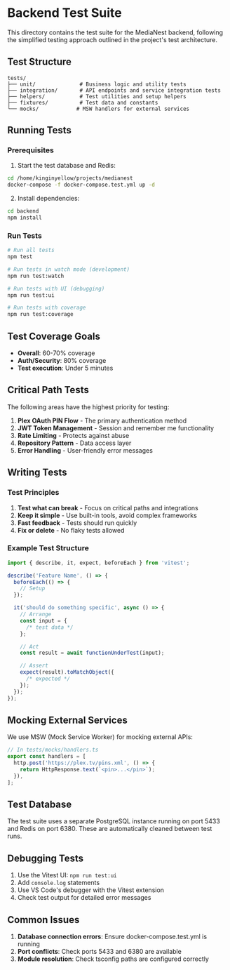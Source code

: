# Backend Test Suite

This directory contains the test suite for the MediaNest backend, following the simplified testing approach outlined in the project's test architecture.

## Test Structure

```
tests/
├── unit/              # Business logic and utility tests
├── integration/       # API endpoints and service integration tests
├── helpers/           # Test utilities and setup helpers
├── fixtures/          # Test data and constants
└── mocks/            # MSW handlers for external services
```

## Running Tests

### Prerequisites

1. Start the test database and Redis:

```bash
cd /home/kinginyellow/projects/medianest
docker-compose -f docker-compose.test.yml up -d
```

2. Install dependencies:

```bash
cd backend
npm install
```

### Run Tests

```bash
# Run all tests
npm test

# Run tests in watch mode (development)
npm run test:watch

# Run tests with UI (debugging)
npm run test:ui

# Run tests with coverage
npm run test:coverage
```

## Test Coverage Goals

- **Overall**: 60-70% coverage
- **Auth/Security**: 80% coverage
- **Test execution**: Under 5 minutes

## Critical Path Tests

The following areas have the highest priority for testing:

1. **Plex OAuth PIN Flow** - The primary authentication method
2. **JWT Token Management** - Session and remember me functionality
3. **Rate Limiting** - Protects against abuse
4. **Repository Pattern** - Data access layer
5. **Error Handling** - User-friendly error messages

## Writing Tests

### Test Principles

1. **Test what can break** - Focus on critical paths and integrations
2. **Keep it simple** - Use built-in tools, avoid complex frameworks
3. **Fast feedback** - Tests should run quickly
4. **Fix or delete** - No flaky tests allowed

### Example Test Structure

```typescript
import { describe, it, expect, beforeEach } from 'vitest';

describe('Feature Name', () => {
  beforeEach(() => {
    // Setup
  });

  it('should do something specific', async () => {
    // Arrange
    const input = {
      /* test data */
    };

    // Act
    const result = await functionUnderTest(input);

    // Assert
    expect(result).toMatchObject({
      /* expected */
    });
  });
});
```

## Mocking External Services

We use MSW (Mock Service Worker) for mocking external APIs:

```typescript
// In tests/mocks/handlers.ts
export const handlers = [
  http.post('https://plex.tv/pins.xml', () => {
    return HttpResponse.text(`<pin>...</pin>`);
  }),
];
```

## Test Database

The test suite uses a separate PostgreSQL instance running on port 5433 and Redis on port 6380. These are automatically cleaned between test runs.

## Debugging Tests

1. Use the Vitest UI: `npm run test:ui`
2. Add `console.log` statements
3. Use VS Code's debugger with the Vitest extension
4. Check test output for detailed error messages

## Common Issues

1. **Database connection errors**: Ensure docker-compose.test.yml is running
2. **Port conflicts**: Check ports 5433 and 6380 are available
3. **Module resolution**: Check tsconfig paths are configured correctly
